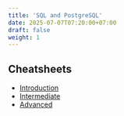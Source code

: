 ```yaml
---
title: 'SQL and PostgreSQL'
date: 2025-07-07T07:20:00+07:00
draft: false
weight: 1
---
```


## Cheatsheets

- [Introduction](./c/introduction/)
- [Intermediate](./c/intermediate/)
- [Advanced](./c/advanced/)
